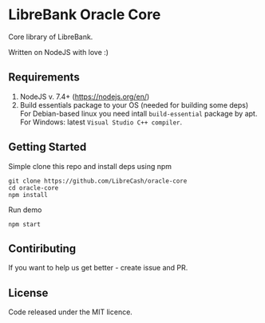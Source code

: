 # LibreBank Oracle Core

Core library of LibreBank.

Written on NodeJS with love :)


## Requirements
1. NodeJS v. 7.4+ (https://nodejs.org/en/) 
2. Build essentials package to your OS (needed for building some deps)
For Debian-based linux you need intall `build-essential` package by apt.
For Windows: latest `Visual Studio C++ compiler`.

## Getting Started
Simple clone this repo and install deps using npm
```
git clone https://github.com/LibreCash/oracle-core
cd oracle-core
npm install
```
Run demo
```
npm start
```
## Contiributing
If you want to help us get better - create issue and PR.

## License
Code released under the MIT licence.
